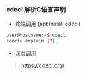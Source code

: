 ### cdecl 解析C语言声明

- 终端调用 (apt install cdecl)
```bash
user@hostname:~$ cdecl
cdecl> explain (?)
```

- 网页调用
> https://cdecl.org/
